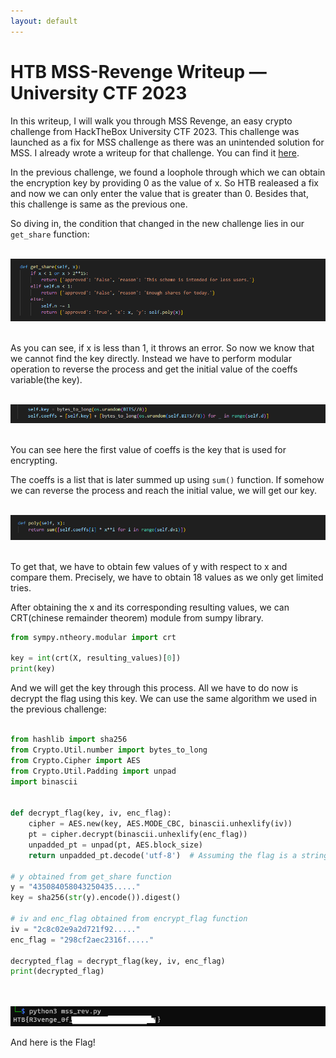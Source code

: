 ```yaml
---
layout: default
---
```


# HTB MSS-Revenge Writeup — University CTF 2023

In this writeup, I will walk you through MSS Revenge, an easy crypto challenge from HackTheBox University CTF 2023. This challenge was launched as a fix for MSS challenge as there was an unintended solution for MSS. I already wrote a writeup for that challenge. You can find it [here](unictf-mss.md).

In the previous challenge, we found a loophole through which we can obtain the encryption key by providing 0 as the value of x. So HTB realeased a fix and now we can only enter the value that is greater than 0. Besides that, this challenge is same as the previous one.

So diving in, the condition that changed in the new challenge lies in our `get_share` function:<br><br>


![challenge](./images/unictf-2023/mssr1.png)

<br>
As you can see, if x is less than 1, it throws an error. So now we know that we cannot find the key directly. Instead we have to perform modular operation to reverse the process and get the initial value of the coeffs variable(the key).<br><br>


![challenge](./images/unictf-2023/mssr2.png)

<br>
You can see here the first value of coeffs is the key that is used for encrypting.

The coeffs is a list that is later summed up using `sum()` function. If somehow we can reverse the process and reach the initial value, we will get our key.<br><br>


![challenge](./images/unictf-2023/mssr3.png)

<br>
To get that, we have to obtain few values of y with respect to x and compare them. Precisely, we have to obtain 18 values as we only get limited tries.

After obtaining the x and its corresponding resulting values, we can CRT(chinese remainder theorem) module from sumpy library.


```python
from sympy.ntheory.modular import crt

key = int(crt(X, resulting_values)[0])
print(key)
```


And we will get the key through this process. All we have to do now is decrypt the flag using this key. We can use the same algorithm we used in the previous challenge:<br><br>

```python
from hashlib import sha256
from Crypto.Util.number import bytes_to_long
from Crypto.Cipher import AES
from Crypto.Util.Padding import unpad
import binascii


def decrypt_flag(key, iv, enc_flag):
    cipher = AES.new(key, AES.MODE_CBC, binascii.unhexlify(iv))
    pt = cipher.decrypt(binascii.unhexlify(enc_flag))
    unpadded_pt = unpad(pt, AES.block_size)
    return unpadded_pt.decode('utf-8')  # Assuming the flag is a string

# y obtained from get_share function
y = "435084058043250435....."
key = sha256(str(y).encode()).digest()

# iv and enc_flag obtained from encrypt_flag function
iv = "2c8c02e9a2d721f92....."
enc_flag = "298cf2aec2316f....."

decrypted_flag = decrypt_flag(key, iv, enc_flag)
print(decrypted_flag)
```

<br><br>
![challenge](./images/unictf-2023/mssr4.png)
<br>

And here is the Flag!
<br>
<br>